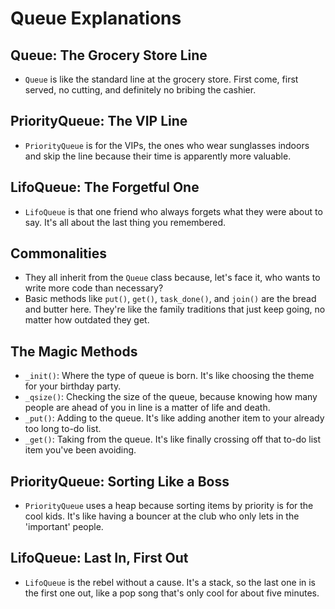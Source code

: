# Queue Explanations

## Queue: The Grocery Store Line
- `Queue` is like the standard line at the grocery store. First come, first served, no cutting, and definitely no bribing the cashier.

## PriorityQueue: The VIP Line
- `PriorityQueue` is for the VIPs, the ones who wear sunglasses indoors and skip the line because their time is apparently more valuable.

## LifoQueue: The Forgetful One
- `LifoQueue` is that one friend who always forgets what they were about to say. It's all about the last thing you remembered.

## Commonalities
- They all inherit from the `Queue` class because, let's face it, who wants to write more code than necessary?
- Basic methods like `put()`, `get()`, `task_done()`, and `join()` are the bread and butter here. They're like the family traditions that just keep going, no matter how outdated they get.

## The Magic Methods
- `_init()`: Where the type of queue is born. It's like choosing the theme for your birthday party.
- `_qsize()`: Checking the size of the queue, because knowing how many people are ahead of you in line is a matter of life and death.
- `_put()`: Adding to the queue. It's like adding another item to your already too long to-do list.
- `_get()`: Taking from the queue. It's like finally crossing off that to-do list item you've been avoiding.

## PriorityQueue: Sorting Like a Boss
- `PriorityQueue` uses a heap because sorting items by priority is for the cool kids. It's like having a bouncer at the club who only lets in the 'important' people.

## LifoQueue: Last In, First Out
- `LifoQueue` is the rebel without a cause. It's a stack, so the last one in is the first one out, like a pop song that's only cool for about five minutes.


